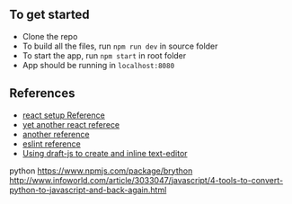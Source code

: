 ## To get started
* Clone the repo
* To build all the files, run `npm run dev` in source folder
* To start the app, run `npm start` in root folder
* App should be running in `localhost:8080`

## References

* [react setup Reference](https://www.codementor.io/tamizhvendan/beginner-guide-setup-reactjs-environment-npm-babel-6-webpack-du107r9zr)
* [yet another react referece](http://andrewhfarmer.com/build-your-own-starter/#8-done)
* [another reference](https://scotch.io/tutorials/react-on-the-server-for-beginners-build-a-universal-react-and-node-app)
* [eslint reference](https://www.robinwieruch.de/react-eslint-webpack-babel/)
* [Using draft-js to create and inline text-editor](https://draftjs.org/docs/quickstart-api-basics.html#content)


python
https://www.npmjs.com/package/brython
http://www.infoworld.com/article/3033047/javascript/4-tools-to-convert-python-to-javascript-and-back-again.html

